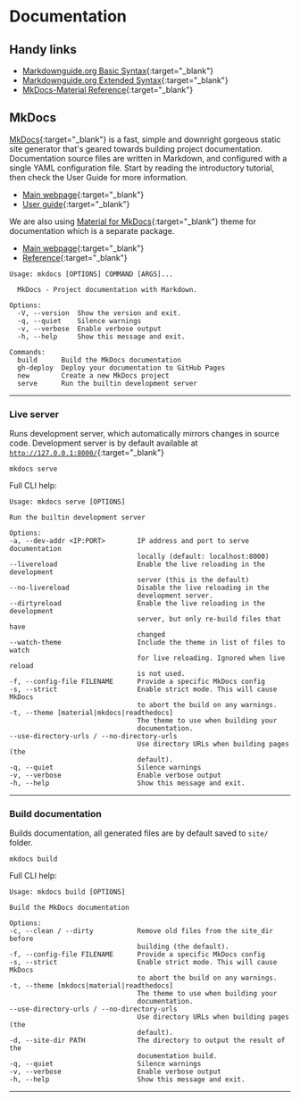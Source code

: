 # Documentation

## Handy links

- [Markdownguide.org Basic Syntax](https://www.markdownguide.org/basic-syntax/){:target="\_blank"}
- [Markdownguide.org Extended Syntax](https://www.markdownguide.org/extended-syntax/){:target="\_blank"}
- [MkDocs-Material Reference](https://squidfunk.github.io/mkdocs-material/reference/){:target="\_blank"}

## MkDocs

[MkDocs](https://www.mkdocs.org/){:target="\_blank"} is a fast, simple and
downright gorgeous static site generator that's geared towards building project
documentation. Documentation source files are written in Markdown, and
configured with a single YAML configuration file. Start by reading the
introductory tutorial, then check the User Guide for more information.

- [Main webpage](https://www.mkdocs.org/){:target="\_blank"}
- [User guide](https://www.mkdocs.org/user-guide/){:target="\_blank"}

We are also using
[Material for MkDocs](https://squidfunk.github.io/mkdocs-material/){:target="\_blank"}
theme for documentation which is a separate package.

- [Main webpage](https://squidfunk.github.io/mkdocs-material/){:target="\_blank"}
- [Reference](https://squidfunk.github.io/mkdocs-material/reference/){:target="\_blank"}

```
Usage: mkdocs [OPTIONS] COMMAND [ARGS]...

  MkDocs - Project documentation with Markdown.

Options:
  -V, --version  Show the version and exit.
  -q, --quiet    Silence warnings
  -v, --verbose  Enable verbose output
  -h, --help     Show this message and exit.

Commands:
  build      Build the MkDocs documentation
  gh-deploy  Deploy your documentation to GitHub Pages
  new        Create a new MkDocs project
  serve      Run the builtin development server
```

______________________________________________________________________

### Live server

Runs development server, which automatically mirrors changes in source code.
Development server is by default available at
[`http://127.0.0.1:8000/`](http://127.0.0.1:8000/){:target="\_blank"}

```shell
mkdocs serve
```

Full CLI help:

```
Usage: mkdocs serve [OPTIONS]

Run the builtin development server

Options:
-a, --dev-addr <IP:PORT>        IP address and port to serve documentation
                                locally (default: localhost:8000)
--livereload                    Enable the live reloading in the development
                                server (this is the default)
--no-livereload                 Disable the live reloading in the
                                development server.
--dirtyreload                   Enable the live reloading in the development
                                server, but only re-build files that have
                                changed
--watch-theme                   Include the theme in list of files to watch
                                for live reloading. Ignored when live reload
                                is not used.
-f, --config-file FILENAME      Provide a specific MkDocs config
-s, --strict                    Enable strict mode. This will cause MkDocs
                                to abort the build on any warnings.
-t, --theme [material|mkdocs|readthedocs]
                                The theme to use when building your
                                documentation.
--use-directory-urls / --no-directory-urls
                                Use directory URLs when building pages (the
                                default).
-q, --quiet                     Silence warnings
-v, --verbose                   Enable verbose output
-h, --help                      Show this message and exit.
```

______________________________________________________________________

### Build documentation

Builds documentation, all generated files are by default saved to `site/`
folder.

```shell
mkdocs build
```

Full CLI help:

```
Usage: mkdocs build [OPTIONS]

Build the MkDocs documentation

Options:
-c, --clean / --dirty           Remove old files from the site_dir before
                                building (the default).
-f, --config-file FILENAME      Provide a specific MkDocs config
-s, --strict                    Enable strict mode. This will cause MkDocs
                                to abort the build on any warnings.
-t, --theme [mkdocs|material|readthedocs]
                                The theme to use when building your
                                documentation.
--use-directory-urls / --no-directory-urls
                                Use directory URLs when building pages (the
                                default).
-d, --site-dir PATH             The directory to output the result of the
                                documentation build.
-q, --quiet                     Silence warnings
-v, --verbose                   Enable verbose output
-h, --help                      Show this message and exit.
```

______________________________________________________________________

